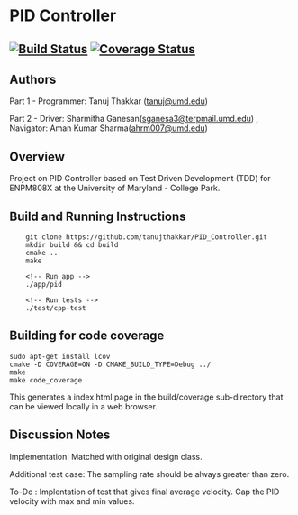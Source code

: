 # PID Controller

[![Build Status](https://app.travis-ci.com/sharmithag/PID_Controller.svg?branch=master)](https://app.travis-ci.com/sharmithag/PID_Controller)
[![Coverage Status](https://coveralls.io/repos/github/sharmithag/PID_Controller/badge.svg?branch=master)](https://coveralls.io/github/sharmithag/PID_Controller?branch=master)
---

## Authors
Part 1 - Programmer: Tanuj Thakkar (tanuj@umd.edu)

Part 2 - Driver: Sharmitha Ganesan(sganesa3@terpmail.umd.edu) , Navigator: Aman Kumar Sharma(ahrm007@umd.edu)

## Overview
Project on PID Controller based on Test Driven Development (TDD) for ENPM808X at the University of Maryland - College Park.

## Build and Running Instructions
```
    git clone https://github.com/tanujthakkar/PID_Controller.git
    mkdir build && cd build
    cmake .. 
    make

    <!-- Run app -->
    ./app/pid

    <!-- Run tests -->
    ./test/cpp-test
```

## Building for code coverage 
```
sudo apt-get install lcov
cmake -D COVERAGE=ON -D CMAKE_BUILD_TYPE=Debug ../
make
make code_coverage
```
This generates a index.html page in the build/coverage sub-directory that can be viewed locally in a web browser.

## Discussion Notes

Implementation: Matched with original design class.

Additional test case: The sampling rate should be always greater than zero.

To-Do : 
Implentation of test that gives final average velocity.
Cap the PID velocity with max and min values.

